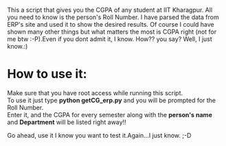 This a script that gives you the CGPA of any student at IIT Kharagpur.
All you need to know is the person's Roll Number.
I have parsed the data from ERP's site and used it to show the desired results. Of course I could have shown many other things but what matters the most is CGPA right (not for me btw :-P).Even if you dont admit it, I know. How?? you say? Well, I just know.:)


<h1>How to use it:</h1>
Make sure that you have root access while running this script.<br>
To use it just type <b>python getCG_erp.py</b> and you will be prompted for the Roll Number. <br>
Enter it, and the CGPA for every semester along with the <b>person's name</b> and <b>Department</b> will be listed right away!!

Go ahead, use it I know you want to test it.Again...I just know. ;-D



